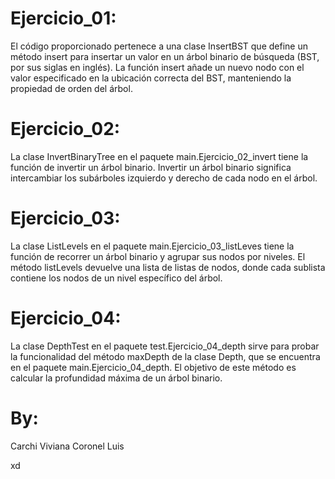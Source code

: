 # Ejercicio_01:
El código proporcionado pertenece a una clase InsertBST que define un método insert para insertar un valor en un árbol binario de búsqueda (BST, por sus siglas en inglés). La función insert añade un nuevo nodo con el valor especificado en la ubicación correcta del BST, manteniendo la propiedad de orden del árbol.
# Ejercicio_02:
La clase InvertBinaryTree en el paquete main.Ejercicio_02_invert tiene la función de invertir un árbol binario. Invertir un árbol binario significa intercambiar los subárboles izquierdo y derecho de cada nodo en el árbol.
# Ejercicio_03:
La clase ListLevels en el paquete main.Ejercicio_03_listLeves tiene la función de recorrer un árbol binario y agrupar sus nodos por niveles. El método listLevels devuelve una lista de listas de nodos, donde cada sublista contiene los nodos de un nivel específico del árbol.
# Ejercicio_04:
La clase DepthTest en el paquete test.Ejercicio_04_depth sirve para probar la funcionalidad del método maxDepth de la clase Depth, que se encuentra en el paquete main.Ejercicio_04_depth. El objetivo de este método es calcular la profundidad máxima de un árbol binario.
# By:
Carchi Viviana
Coronel Luis

xd
